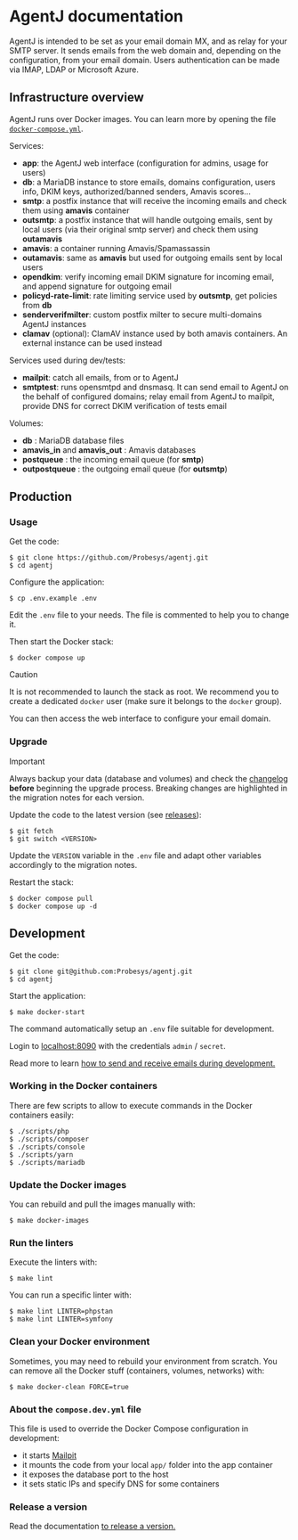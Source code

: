 # AgentJ documentation

AgentJ is intended to be set as your email domain MX, and as relay for your SMTP server.
It sends emails from the web domain and, depending on the configuration, from your email domain.
Users authentication can be made via IMAP, LDAP or Microsoft Azure.

## Infrastructure overview

AgentJ runs over Docker images.
You can learn more by opening the file [`docker-compose.yml`](/docker-compose.yml).

Services:

- **app**: the AgentJ web interface (configuration for admins, usage for users)
- **db**: a MariaDB instance to store emails, domains configuration, users info, DKIM keys, authorized/banned senders, Amavis scores…
- **smtp**: a postfix instance that will receive the incoming emails and check them using **amavis** container
- **outsmtp**: a postfix instance that will handle outgoing emails, sent by local users (via their original smtp server) and check them using **outamavis**
- **amavis**: a container running Amavis/Spamassassin
- **outamavis**: same as **amavis** but used for outgoing emails sent by local users
- **opendkim**: verify incoming email DKIM signature for incoming email, and append signature for outgoing email
- **policyd-rate-limit**: rate limiting service used by **outsmtp**, get policies from **db**
- **senderverifmilter**: custom postfix milter to secure multi-domains AgentJ instances
- **clamav** (optional): ClamAV instance used by both amavis containers. An external instance can be used instead

Services used during dev/tests:

- **mailpit**: catch all emails, from or to AgentJ
- **smtptest**: runs opensmtpd and dnsmasq. It can send email to AgentJ on the behalf of configured domains; relay email from AgentJ to mailpit, provide DNS for correct DKIM verification of tests email

Volumes:

- **db** : MariaDB database files
- **amavis_in** and **amavis_out** : Amavis databases
- **postqueue** : the incoming email queue (for **smtp**)
- **outpostqueue** : the outgoing email queue (for **outsmtp**)

## Production

### Usage

Get the code:

```console
$ git clone https://github.com/Probesys/agentj.git
$ cd agentj
```

Configure the application:

```console
$ cp .env.example .env
```

Edit the `.env` file to your needs.
The file is commented to help you to change it.

Then start the Docker stack:

```console
$ docker compose up
```

> [!CAUTION]
> It is not recommended to launch the stack as root.
> We recommend you to create a dedicated `docker` user (make sure it belongs to the `docker` group).

You can then access the web interface to configure your email domain.

### Upgrade

> [!IMPORTANT]
> Always backup your data (database and volumes) and check the [changelog](/CHANGELOG.md) **before** beginning the upgrade process.
> Breaking changes are highlighted in the migration notes for each version.

Update the code to the latest version (see [releases](https://github.com/Probesys/agentj/releases)):

```console
$ git fetch
$ git switch <VERSION>
```

Update the `VERSION` variable in the `.env` file and adapt other variables accordingly to the migration notes.

Restart the stack:

```console
$ docker compose pull
$ docker compose up -d
```

## Development

Get the code:

```console
$ git clone git@github.com:Probesys/agentj.git
$ cd agentj
```

Start the application:

```console
$ make docker-start
```

The command automatically setup an `.env` file suitable for development.

Login to [localhost:8090](http://localhost:8090) with the credentials `admin` / `secret`.

Read more to learn [how to send and receive emails during development.](/docs/dev_mail.md)

### Working in the Docker containers

There are few scripts to allow to execute commands in the Docker containers easily:

```
$ ./scripts/php
$ ./scripts/composer
$ ./scripts/console
$ ./scripts/yarn
$ ./scripts/mariadb
```

### Update the Docker images

You can rebuild and pull the images manually with:

```console
$ make docker-images
```

### Run the linters

Execute the linters with:

```console
$ make lint
```

You can run a specific linter with:

```console
$ make lint LINTER=phpstan
$ make lint LINTER=symfony
```

### Clean your Docker environment

Sometimes, you may need to rebuild your environment from scratch.
You can remove all the Docker stuff (containers, volumes, networks) with:

```console
$ make docker-clean FORCE=true
```

### About the `compose.dev.yml` file

This file is used to override the Docker Compose configuration in development:

- it starts [Mailpit](https://mailpit.axllent.org)
- it mounts the code from your local `app/` folder into the app container
- it exposes the database port to the host
- it sets static IPs and specify DNS for some containers

### Release a version

Read the documentation [to release a version.](/docs/release.md)
